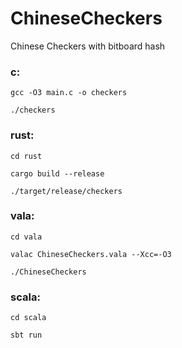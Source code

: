 # ChineseCheckers
Chinese Checkers with bitboard hash

### c:
`gcc -O3 main.c -o checkers`

`./checkers`


### rust:

`cd rust`

`cargo build --release`

`./target/release/checkers`

### vala:

`cd vala`

`valac ChineseCheckers.vala --Xcc=-O3 `

`./ChineseCheckers`

### scala:

`cd scala`

`sbt run`

